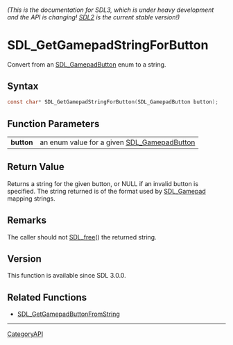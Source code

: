 ###### (This is the documentation for SDL3, which is under heavy development and the API is changing! [SDL2](https://wiki.libsdl.org/SDL2/) is the current stable version!)
# SDL_GetGamepadStringForButton

Convert from an [SDL_GamepadButton](SDL_GamepadButton.md) enum to a string.

## Syntax

```c
const char* SDL_GetGamepadStringForButton(SDL_GamepadButton button);

```

## Function Parameters

|                |                                                                  |
| -------------- | ---------------------------------------------------------------- |
| **button**     | an enum value for a given [SDL_GamepadButton](SDL_GamepadButton.md) |

## Return Value

Returns a string for the given button, or NULL if an invalid button is
specified. The string returned is of the format used by
[SDL_Gamepad](SDL_Gamepad.md) mapping strings.

## Remarks

The caller should not [SDL_free](SDL_free.md)() the returned string.

## Version

This function is available since SDL 3.0.0.

## Related Functions

* [SDL_GetGamepadButtonFromString](SDL_GetGamepadButtonFromString.md)

----
[CategoryAPI](CategoryAPI.md)
